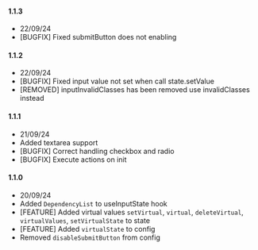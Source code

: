 #### 1.1.3

-   22/09/24
-   [BUGFIX] Fixed submitButton does not enabling

#### 1.1.2

-   22/09/24
-   [BUGFIX] Fixed input value not set when call state.setValue
-   [REMOVED] inputInvalidClasses has been removed use invalidClasses instead

#### 1.1.1

-   21/09/24
-   Added textarea support
-   [BUGFIX] Correct handling checkbox and radio
-   [BUGFIX] Execute actions on init

#### 1.1.0

-   20/09/24
-   Added `DependencyList` to useInputState hook
-   [FEATURE] Added virtual values `setVirtual`, `virtual`, `deleteVirtual`, `virtualValues`, `setVirtualState` to state
-   [FEATURE] Added `virtualState` to config
-   Removed `disableSubmitButton` from config
